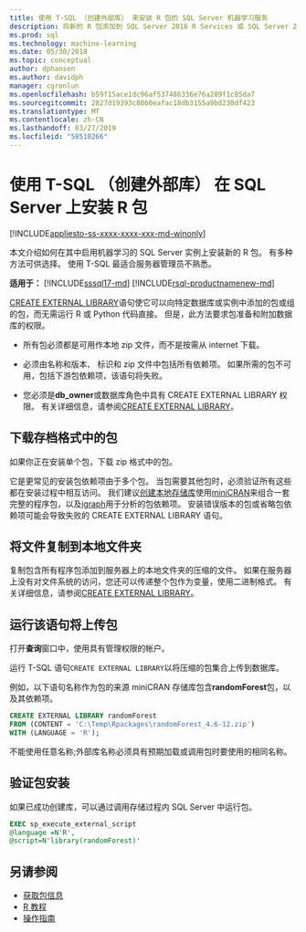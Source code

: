 ```yaml
---
title: 使用 T-SQL （创建外部库） 来安装 R 包的 SQL Server 机器学习服务
description: 将新的 R 包添加到 SQL Server 2016 R Services 或 SQL Server 2017 机器学习服务 （数据库内）。
ms.prod: sql
ms.technology: machine-learning
ms.date: 05/30/2018
ms.topic: conceptual
author: dphansen
ms.author: davidph
manager: cgronlun
ms.openlocfilehash: b59f15ace1dc96af537486336e76a209f1c85da7
ms.sourcegitcommit: 2827d19393c8060eafac18db3155a9bd230df423
ms.translationtype: MT
ms.contentlocale: zh-CN
ms.lasthandoff: 03/27/2019
ms.locfileid: "58510266"
---
```

# <a name="use-t-sql-create-external-library-to-install-r-packages-on-sql-server"></a>使用 T-SQL （创建外部库） 在 SQL Server 上安装 R 包
[!INCLUDE[appliesto-ss-xxxx-xxxx-xxx-md-winonly](../../includes/appliesto-ss-xxxx-xxxx-xxx-md-winonly.md)]

本文介绍如何在其中启用机器学习的 SQL Server 实例上安装新的 R 包。 有多种方法可供选择。 使用 T-SQL 最适合服务器管理员不熟悉。

**适用于：**  [!INCLUDE[sssql17-md](../../includes/sssql17-md.md)] [!INCLUDE[rsql-productnamenew-md](../../includes/rsql-productnamenew-md.md)]

[CREATE EXTERNAL LIBRARY](https://docs.microsoft.com/sql/t-sql/statements/create-external-library-transact-sql)语句使它可以向特定数据库或实例中添加的包或组的包，而无需运行 R 或 Python 代码直接。 但是，此方法要求包准备和附加数据库的权限。

+ 所有包必须都是可用作本地 zip 文件，而不是按需从 internet 下载。

+ 必须由名称和版本、 标识和 zip 文件中包括所有依赖项。 如果所需的包不可用，包括下游包依赖项，该语句将失败。 

+ 您必须是**db_owner**或数据库角色中具有 CREATE EXTERNAL LIBRARY 权限。 有关详细信息，请参阅[CREATE EXTERNAL LIBRARY](https://docs.microsoft.com/sql/t-sql/statements/create-external-library-transact-sql)。

## <a name="download-packages-in-archive-format"></a>下载存档格式中的包

如果你正在安装单个包，下载 zip 格式中的包。

它是更常见的安装包依赖项由于多个包。 当包需要其他包时，必须验证所有这些都在安装过程中相互访问。 我们建议[创建本地存储库](create-a-local-package-repository-using-minicran.md)使用[miniCRAN](https://andrie.github.io/miniCRAN/)来组合一套完整的程序包，以及[igraph](https://igraph.org/r/)用于分析的包依赖项。 安装错误版本的包或省略包依赖项可能会导致失败的 CREATE EXTERNAL LIBRARY 语句。 

## <a name="copy-the-file-to-a-local-folder"></a>将文件复制到本地文件夹

复制包含所有程序包添加到服务器上的本地文件夹的压缩的文件。 如果在服务器上没有对文件系统的访问，您还可以传递整个包作为变量，使用二进制格式。 有关详细信息，请参阅[CREATE EXTERNAL LIBRARY](../../t-sql/statements/create-external-library-transact-sql.md)。

## <a name="run-the-statement-to-upload-packages"></a>运行该语句将上传包

打开**查询**窗口中，使用具有管理权限的帐户。

运行 T-SQL 语句`CREATE EXTERNAL LIBRARY`以将压缩的包集合上传到数据库。

例如，以下语句名称作为包的来源 miniCRAN 存储库包含**randomForest**包，以及其依赖项。 

```sql
CREATE EXTERNAL LIBRARY randomForest
FROM (CONTENT = 'C:\Temp\Rpackages\randomForest_4.6-12.zip')
WITH (LANGUAGE = 'R');
```

不能使用任意名称;外部库名称必须具有预期加载或调用包时要使用的相同名称。

## <a name="verify-package-installation"></a>验证包安装

如果已成功创建库，可以通过调用存储过程内 SQL Server 中运行包。
    
```sql
EXEC sp_execute_external_script
@language =N'R',
@script=N'library(randomForest)'
```

## <a name="see-also"></a>另请参阅

+ [获取包信息](determine-which-packages-are-installed-on-sql-server.md)
+ [R 教程](../tutorials/sql-server-r-tutorials.md)
+ [操作指南](sql-server-machine-learning-tasks.md)